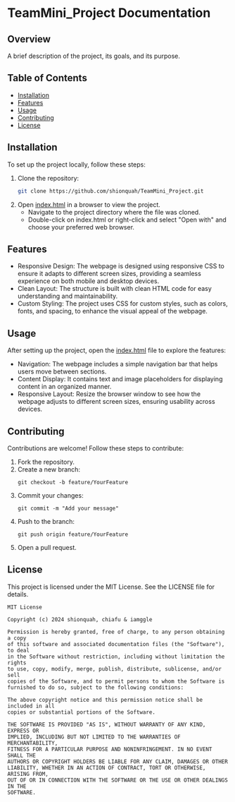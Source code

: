 # TeamMini_Project Documentation

## Overview
A brief description of the project, its goals, and its purpose.

## Table of Contents
- [Installation](#installation)
- [Features](#features)
- [Usage](#usage)
- [Contributing](#contributing)
- [License](#license)

## Installation
To set up the project locally, follow these steps:

1. Clone the repository:
   ```bash
   git clone https://github.com/shionquah/TeamMini_Project.git
2. Open [index.html](index.html) in a browser to view the project.
    - Navigate to the project directory where the file was cloned.
    - Double-click on index.html or right-click and select "Open with" and choose your preferred web browser.
## Features
- Responsive Design: The webpage is designed using responsive CSS to ensure it adapts to different screen sizes, providing a seamless experience on both mobile and desktop devices.
- Clean Layout: The structure is built with clean HTML code for easy understanding and maintainability.
- Custom Styling: The project uses CSS for custom styles, such as colors, fonts, and spacing, to enhance the visual appeal of the webpage.
## Usage
After setting up the project, open the [index.html](index.html) file to explore the features:
- Navigation: The webpage includes a simple navigation bar that helps users move between sections.
- Content Display: It contains text and image placeholders for displaying content in an organized manner.
- Responsive Layout: Resize the browser window to see how the webpage adjusts to different screen sizes, ensuring usability across devices.

## Contributing
Contributions are welcome! Follow these steps to contribute:

1. Fork the repository.
2. Create a new branch:
    ```
    git checkout -b feature/YourFeature
3. Commit your changes:
    ```
    git commit -m "Add your message"
4. Push to the branch:
    ```
    git push origin feature/YourFeature
5. Open a pull request.

## License
This project is licensed under the MIT License. See the LICENSE file for details.

    MIT License

    Copyright (c) 2024 shionquah, chiafu & iamggle

    Permission is hereby granted, free of charge, to any person obtaining a copy
    of this software and associated documentation files (the "Software"), to deal
    in the Software without restriction, including without limitation the rights
    to use, copy, modify, merge, publish, distribute, sublicense, and/or sell
    copies of the Software, and to permit persons to whom the Software is
    furnished to do so, subject to the following conditions:

    The above copyright notice and this permission notice shall be included in all
    copies or substantial portions of the Software.

    THE SOFTWARE IS PROVIDED "AS IS", WITHOUT WARRANTY OF ANY KIND, EXPRESS OR
    IMPLIED, INCLUDING BUT NOT LIMITED TO THE WARRANTIES OF MERCHANTABILITY,
    FITNESS FOR A PARTICULAR PURPOSE AND NONINFRINGEMENT. IN NO EVENT SHALL THE
    AUTHORS OR COPYRIGHT HOLDERS BE LIABLE FOR ANY CLAIM, DAMAGES OR OTHER
    LIABILITY, WHETHER IN AN ACTION OF CONTRACT, TORT OR OTHERWISE, ARISING FROM,
    OUT OF OR IN CONNECTION WITH THE SOFTWARE OR THE USE OR OTHER DEALINGS IN THE
    SOFTWARE.